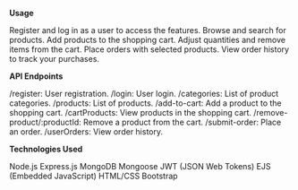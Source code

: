 **Usage**

Register and log in as a user to access the features.
Browse and search for products.
Add products to the shopping cart.
Adjust quantities and remove items from the cart.
Place orders with selected products.
View order history to track your purchases.

**API Endpoints**

/register: User registration.
/login: User login.
/categories: List of product categories.
/products: List of products.
/add-to-cart: Add a product to the shopping cart.
/cartProducts: View products in the shopping cart.
/remove-product/:productId: Remove a product from the cart.
/submit-order: Place an order.
/userOrders: View order history.

**Technologies Used**

Node.js
Express.js
MongoDB
Mongoose
JWT (JSON Web Tokens)
EJS (Embedded JavaScript)
HTML/CSS
Bootstrap
